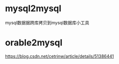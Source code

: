 mysql2mysql
============
mysql数据据跨库拷贝到mysql数据库小工具

orable2mysql
============
https://blog.csdn.net/cetrinw/article/details/51386441
